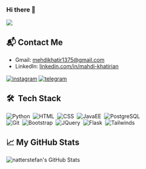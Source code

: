 ### Hi there 👋
<img src ="https://komarev.com/ghpvc/?username=mahdikhatirian1996&color=blue&style=flat-square">

<!--
**mahdikhatirian1996/mahdikhatirian1996** is a ✨ _special_ ✨ repository because its `README.md` (this file) appears on your GitHub profile.

Here are some ideas to get you started:

- 🔭 I’m currently working on Software-Programming
- 🌱 I’m currently learning Python-Programming
- 👯 I’m looking to collaborate on ...
- 🤔 I’m looking for help with ...
- 💬 Ask me about ...
- 📫 How to reach me: ...
- 😄 Pronouns: ...
- ⚡ Fun fact: ...
--> 

## 📬 Contact Me

- Gmail: mehdikhatir1375@gmail.com
- LinkedIn: [linkedin.com/in/mahdi-khatirian](https://www.linkedin.com/in/mahdi-khatirian/)<br>
<p align="left"><a href="https://instagram.com/kh._mhdi" target="_blank">
<img align="center" src="https://img.shields.io/badge/-MahdiKhatirian-blueviolet?style=flat&logo=instagram" alt="instagram"/></a>
<a href="https://t.me/MKhtiri" target="_blank"><img align="center" src="https://img.shields.io/badge/-MahdiKhatirian-blue?style=flat&logo=telegram" alt="telegram"/></a></p>

## 🛠 &nbsp;Tech Stack

![Python](https://img.shields.io/badge/-Python-05122A?style=flat&logo=python&logoColor=lightblue)&nbsp;
![HTML](https://img.shields.io/badge/-HTML-05122A?style=flat&logo=HTML5)&nbsp;
![CSS](https://img.shields.io/badge/-CSS-05122A?style=flat&logo=CSS3&logoColor=lightblue)&nbsp;
![JavaEE](https://img.shields.io/badge/-Java-05122A?style=flat&logo=java&logoColor=red)&nbsp;
![PostgreSQL](https://img.shields.io/badge/-PostgreSQL-05122A?style=flat&logo=postgresql&logoColor=lightblue)&nbsp;<br>
![Git](https://img.shields.io/badge/-Git-05122A?style=flat&logo=git)&nbsp;
![Bootstrap](https://img.shields.io/badge/bootstrap-05122A?style=flat&logo=bootstrap&logoColor=lightblue)&nbsp;
![JQuery](https://img.shields.io/badge/jquery-05122A?style=flat&logo=jquery&logoColor=red)&nbsp;
![Flask](https://img.shields.io/badge/flask-05122A?style=flat&logo=flask&logoColor=lightblue)&nbsp;
![Tailwinds](https://img.shields.io/badge/tailwindcss-05122A?style=flat&logo=tailwind-css&logoColor=red)&nbsp;


## &#x1f4c8; My GitHub Stats

<img align="left" src="https://github-readme-stats.vercel.app/api?username=mahdikhatirian1996&theme=prussian&show_icons=true&line_height=27&count_private=true&title_color=ffffff&text_color=c9cacc&icon_color=2bbc8a&bg_color=1d1f21" alt="natterstefan's GitHub Stats" /></a>



